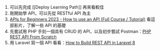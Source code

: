 1. 可以先完成 [[Deploy Learning Path]] 再來看較佳
2. 剛開始學 API，可以先從 RESTful API 為主
3. [APIs for Beginners 2023 - How to use an API (Full Course / Tutorial)](https://youtu.be/WXsD0ZgxjRw)
   看這部影片，了解一些 API 的基礎
4. 先嘗試用 PHP 手刻一個具有 CRUD 的 API，以及初步嘗試 Postman：[PHP REST API From Scratch](https://youtube.com/playlist?list=PLillGF-RfqbZ3_Xr8do7Q2R752xYrDRAo)
5. 用 Laravel 寫一個 API 看看：[How to Build REST API in Laravel 8](https://youtu.be/bvvVX9Pny84) 
